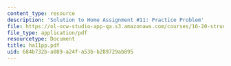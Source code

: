 ```yaml
---
content_type: resource
description: 'Solution to Home Assignment #11: Practice Problem'
file: https://ol-ocw-studio-app-qa.s3.amazonaws.com/courses/16-20-structural-mechanics-fall-2002/684b732ba089a24fa53bb289729ab895_ha11pp.pdf
file_type: application/pdf
resourcetype: Document
title: ha11pp.pdf
uid: 684b732b-a089-a24f-a53b-b289729ab895
---
```

